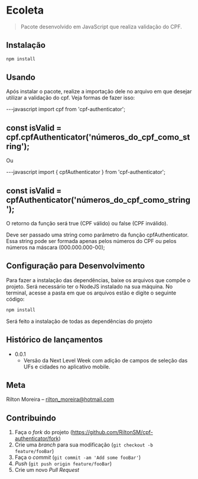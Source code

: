 # Ecoleta
> Pacote desenvolvido em JavaScript que realiza validação do CPF.

## Instalação

```sh
npm install
```

## Usando

Após instalar o pacote, realize a importação dele no arquivo em que desejar utilizar a validação do cpf. Veja formas de fazer isso:

---javascript
import cpf from 'cpf-authenticator';


const isValid = cpf.cpfAuthenticator('números_do_cpf_como_string');
---

Ou

---javascript
import { cpfAuthenticator } from 'cpf-authenticator';


const isValid = cpfAuthenticator('números_do_cpf_como_string');
---

O retorno da função será true (CPF válido) ou false (CPF inválido).

Deve ser passado uma string como parâmetro da função cpfAuthenticator. Essa string pode ser formada apenas pelos números do CPF ou pelos números na máscara (000.000.000-00);

## Configuração para Desenvolvimento

Para fazer a instalação das dependências, baixe os arquivos que compõe o projeto. Será necessário ter o NodeJS instalado na sua máquina. No terminal, acesse a pasta em que os arquivos estão e digite o seguinte código:

```sh
npm install
```

Será feito a instalação de todas as dependências do projeto

## Histórico de lançamentos

* 0.0.1
    * Versão da Next Level Week com adição de campos de seleção das UFs e cidades no aplicativo mobile.

## Meta

Rilton Moreira – rilton_moreira@hotmail.com


## Contribuindo

1. Faça o _fork_ do projeto (<https://github.com/RiltonSM/cpf-authenticator/fork>)
2. Crie uma _branch_ para sua modificação (`git checkout -b feature/fooBar`)
3. Faça o _commit_ (`git commit -am 'Add some fooBar'`)
4. _Push_ (`git push origin feature/fooBar`)
5. Crie um novo _Pull Request_

